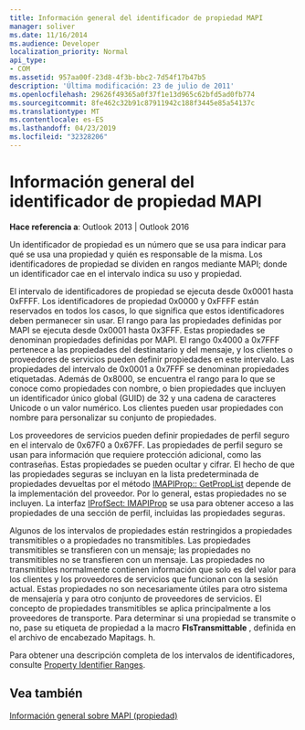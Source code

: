 ```yaml
---
title: Información general del identificador de propiedad MAPI
manager: soliver
ms.date: 11/16/2014
ms.audience: Developer
localization_priority: Normal
api_type:
- COM
ms.assetid: 957aa00f-23d8-4f3b-bbc2-7d54f17b47b5
description: 'Última modificación: 23 de julio de 2011'
ms.openlocfilehash: 29626f49365a0f37f1e13d965c62bfd5ad0fb774
ms.sourcegitcommit: 8fe462c32b91c87911942c188f3445e85a54137c
ms.translationtype: MT
ms.contentlocale: es-ES
ms.lasthandoff: 04/23/2019
ms.locfileid: "32328206"
---
```

# <a name="mapi-property-identifier-overview"></a>Información general del identificador de propiedad MAPI

  
  
**Hace referencia a**: Outlook 2013 | Outlook 2016 
  
Un identificador de propiedad es un número que se usa para indicar para qué se usa una propiedad y quién es responsable de la misma. Los identificadores de propiedad se dividen en rangos mediante MAPI; donde un identificador cae en el intervalo indica su uso y propiedad. 
  
El intervalo de identificadores de propiedad se ejecuta desde 0x0001 hasta 0xFFFF. Los identificadores de propiedad 0x0000 y 0xFFFF están reservados en todos los casos, lo que significa que estos identificadores deben permanecer sin usar. El rango para las propiedades definidas por MAPI se ejecuta desde 0x0001 hasta 0x3FFF. Estas propiedades se denominan propiedades definidas por MAPI. El rango 0x4000 a 0x7FFF pertenece a las propiedades del destinatario y del mensaje, y los clientes o proveedores de servicios pueden definir propiedades en este intervalo. Las propiedades del intervalo de 0x0001 a 0x7FFF se denominan propiedades etiquetadas. Además de 0x8000, se encuentra el rango para lo que se conoce como propiedades con nombre, o bien propiedades que incluyen un identificador único global (GUID) de 32 y una cadena de caracteres Unicode o un valor numérico. Los clientes pueden usar propiedades con nombre para personalizar su conjunto de propiedades.
  
Los proveedores de servicios pueden definir propiedades de perfil seguro en el intervalo de 0x67F0 a 0x67FF. Las propiedades de perfil seguro se usan para información que requiere protección adicional, como las contraseñas. Estas propiedades se pueden ocultar y cifrar. El hecho de que las propiedades seguras se incluyan en la lista predeterminada de propiedades devueltas por el método [IMAPIProp:: GetPropList](imapiprop-getproplist.md) depende de la implementación del proveedor. Por lo general, estas propiedades no se incluyen. La interfaz [IProfSect: IMAPIProp](iprofsectimapiprop.md) se usa para obtener acceso a las propiedades de una sección de perfil, incluidas las propiedades seguras. 
  
Algunos de los intervalos de propiedades están restringidos a propiedades transmitibles o a propiedades no transmitibles. Las propiedades transmitibles se transfieren con un mensaje; las propiedades no transmitibles no se transfieren con un mensaje. Las propiedades no transmitibles normalmente contienen información que solo es del valor para los clientes y los proveedores de servicios que funcionan con la sesión actual. Estas propiedades no son necesariamente útiles para otro sistema de mensajería y para otro conjunto de proveedores de servicios. El concepto de propiedades transmitibles se aplica principalmente a los proveedores de transporte. Para determinar si una propiedad se transmite o no, pase su etiqueta de propiedad a la macro **FIsTransmittable** , definida en el archivo de encabezado Mapitags. h. 
  
Para obtener una descripción completa de los intervalos de identificadores, consulte [Property Identifier Ranges](property-identifier-ranges.md).
  
## <a name="see-also"></a>Vea también



[Información general sobre MAPI (propiedad)](mapi-property-overview.md)

